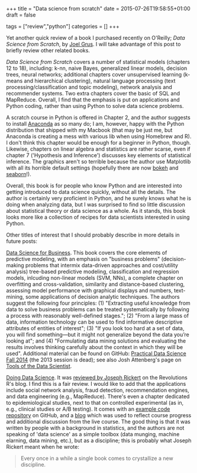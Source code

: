+++
title = "Data science from scratch"
date = 2015-07-26T19:58:55+01:00
draft = false

tags = ["review","python"]
categories = []
+++

Yet another quick review of a book I purchased recently on O'Reilly; _Data Science from Scratch_, by [Joel Grus](http://joelgrus.com). I will take advantage of this post to briefly review other related books.

_Data Science from Scratch_ covers a number of statistical models (chapters 12 to 18), including: k-nn, naive Bayes, generalized linear models, decision trees, neural networks; additional chapters cover unsupervised learning (k-means and hierarchical clustering), natural language processing (text processing/classification and topic modeling), network analysis and recommender systems. Two extra chapters cover the basic of SQL and MapReduce. Overall, I find that the emphasis is put on applications and Python coding, rather than using Python to solve data science problems.

A scratch course in Python is offered in Chapter 2, and the author suggests to install [Anaconda](http://continuum.io/downloads) as so many do; I am, however, happy with the Python distribution that shipped with my Macbook (that may be just me, but Anaconda is creating a mess with various lib when using Homebrew and R). I don't think this chapter would be enough for a beginner in Python, though. Likewise, chapters on linear algebra and statistics are rather scarse, even if chapter 7 ('Hypothesis and Inference') discusses key elements of statistical inference. The graphics aren't so terrible because the author use Matplotlib with all its horrible default settings (hopefully there are now [bokeh](http://bokeh.pydata.org/en/latest/) and [seaborn](http://stanford.edu/~mwaskom/software/seaborn/)!).

Overall, this book is for people who know Python and are interested into getting introduced to data science quickly, without all the details. The author is certainly very proficient in Python, and he surely knows what he is doing when analyzing data, but I was surprised to find so little discussion about statistical theory or data science as a whole. As it stands, this book looks more like a collection of recipes for data scientists interested in using Python.

Other titles of interest that I should probably describe in more details in future posts:

<i class="fa fa-external-link fa-1x"></i> [Data Science for Business](http://www.data-science-for-biz.com). This book covers the core elements of predictive modeling, with an emphasis on "business problems" (decision-making problems that intermix data-driven approaches and cost/utility analysis) tree-based predictive modeling, classification and regression models, inlcuding non-linear models (SVM, NNs), a complete chapter on overfitting and cross-validation, similarity and distance-based clustering, assessing model performance with graphical displays and numbers, text-mining, some applications of decision analytic techniques. The authors suggest the following four principles: (1) "Extracting useful knowledge from data to solve business problems can be treated systematically by following a process with reasonably well-defined stages."; (2) "From a large mass of data, information technology can be used to find informative descriptive attributes of entities of interest"; (3) "If you look too hard at a set of data, you will find something—but it might not generalize beyond the data you’re looking at"; and (4) "Formulating data mining solutions and evaluating the results involves thinking carefully about the context in which they will be used". Additional material can be found on GitHub: [Practical Data Science Fall 2014](https://github.com/jattenberg/PDS-Spring-2014) (the 2013 session is dead); see also Josh Attenberg's page on [Tools of the Data Scientist](http://people.stern.nyu.edu/ja1517/datascience.html).

<i class="fa fa-external-link fa-1x"></i> [Doing Data Science](http://shop.oreilly.com/product/0636920028529.do). It was [reviewed by Joseph Rickert](http://goo.gl/29S0Wu) on the Revolutions R's blog. I find this is a fair review. I would like to add that the applications include social network analysis, fraud detection, recommendation engines, and data engineering (e.g., MapReduce). There's even a chapter dedicated to epidemiological studies, next to that on controlled experimental (as in, e.g., clinical studies or A/B testing). It comes with an [example code repository](https://github.com/oreillymedia/doing_data_science) on GitHub, and a [blog](http://columbiadatascience.com/doing-data-science/) which was used to reflect course progress and additional discussion from the live course. The good thing is that it was written by people with a background in statistics, and the authors are not speaking of 'data science' as a simple toolbox (data munging, machine elarning, data mining, etc.), but as a discipline; this is probably what Joseph Rickert meant when he wrote:

> Every once in a while a single book comes to crystallize a new discipline.
